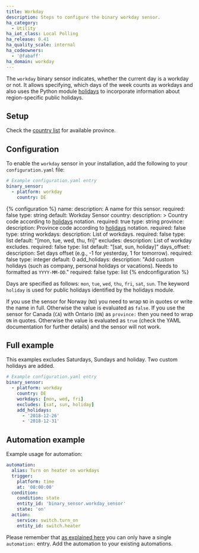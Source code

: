 ```yaml
---
title: Workday
description: Steps to configure the binary workday sensor.
ha_category:
  - Utility
ha_iot_class: Local Polling
ha_release: 0.41
ha_quality_scale: internal
ha_codeowners:
  - '@fabaff'
ha_domain: workday
---
```


The `workday` binary sensor indicates, whether the current day is a workday or not. It allows specifying, which days of the week counts as workdays and also
uses the Python module [holidays](https://pypi.python.org/pypi/holidays) to incorporate information about region-specific public holidays.

## Setup

Check the [country list](https://github.com/dr-prodigy/python-holidays#available-countries) for available province.

## Configuration

To enable the `workday` sensor in your installation, add the following to your `configuration.yaml` file:

```yaml
# Example configuration.yaml entry
binary_sensor:
  - platform: workday
    country: DE
```

{% configuration %}
name:
  description: A name for this sensor.
  required: false
  type: string
  default: Workday Sensor
country:
  description: >
    Country code according to [holidays](https://pypi.org/project/holidays/) notation.
  required: true
  type: string
province:
  description: Province code according to [holidays](https://pypi.org/project/holidays/) notation.
  required: false
  type: string
workdays:
  description: List of workdays.
  required: false
  type: list
  default: "[mon, tue, wed, thu, fri]"
excludes:
  description: List of workday excludes.
  required: false
  type: list
  default: "[sat, sun, holiday]"
days_offset:
  description: Set days offset (e.g., -1 for yesterday, 1 for tomorrow).
  required: false
  type: integer
  default: 0
add_holidays:
  description: "Add custom holidays (such as company, personal holidays or vacations). Needs to formatted as `YYYY-MM-DD`."
  required: false
  type: list
{% endconfiguration %}

Days are specified as follows: `mon`, `tue`, `wed`, `thu`, `fri`, `sat`, `sun`.
The keyword `holiday` is used for public holidays identified by the holidays module.

<div class='note warning'>

If you use the sensor for Norway (`NO`) you need to wrap `NO` in quotes or write the name in full.
Otherwise the value is evaluated as `false`.
If you use the sensor for Canada (`CA`) with Ontario (`ON`) as `province:` then you need to wrap `ON` in quotes.
Otherwise the value is evaluated as `true` (check the YAML documentation for further details) and the sensor will not work.

</div>

## Full example

This examples excludes Saturdays, Sundays and holiday. Two custom holidays are added.

```yaml
# Example configuration.yaml entry
binary_sensor:
  - platform: workday
    country: DE
    workdays: [mon, wed, fri]
    excludes: [sat, sun, holiday]
    add_holidays:
      - '2018-12-26'
      - '2018-12-31'
```

## Automation example

Example usage for automation:

```yaml
automation:
  alias: Turn on heater on workdays
  trigger:
    platform: time
    at: '08:00:00'
  condition:
    condition: state
    entity_id: 'binary_sensor.workday_sensor'
    state: 'on'
  action:
    service: switch.turn_on
    entity_id: switch.heater
```

<div class='note'>

Please remember that [as explained here](/docs/configuration/devices/) you can only have a single `automation:` entry. Add the automation to your existing automations.

</div>
